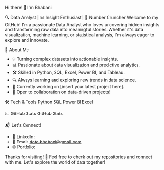 Hi there! 👋 I'm Bhabani

🔍 Data Analyst | 📊 Insight Enthusiast | 🔢 Number Cruncher
Welcome to my GitHub! I'm a passionate Data Analyst who loves uncovering hidden insights and transforming raw data into meaningful stories. Whether it's data visualization, machine learning, or statistical analysis, I'm always eager to explore and innovate.

🚀 About Me
- 💡 Turning complex datasets into actionable insights.
- 📊 Passionate about data visualization and predictive analytics.
- 🛠️ Skilled in Python, SQL, Excel, Power BI, and Tableau.
- 🔍 Always learning and exploring new trends in data science.
- 🌱 Currently working on [insert your latest project here].
- 🤝 Open to collaboration on data-driven projects!

🛠️ Tech & Tools
Python SQL Power BI Excel

📈 GitHub Stats
GitHub Stats

📬 Let's Connect!
- 💼 LinkedIn: 
- 📧 Email: data.bhabani@gmail.com
- 🌐 Portfolio: 

Thanks for visiting! 🚀 Feel free to check out my repositories and connect with me. Let's explore the world of data together!

<!---
Bhabani-DA/Bhabani-DA is a ✨ special ✨ repository because its `README.md` (this file) appears on your GitHub profile.
You can click the Preview link to take a look at your changes.
--->
